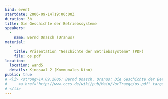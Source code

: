 ```yaml
---
kind: event
startdate: 2006-09-14T19:00:00Z
duration: 3h
title: Die Geschichte der Betriebssysteme
speakers:
  -
    name: Bernd Onasch (Uranus)
material:
  -
    title: Präsentation "Geschichte der Betriebssysteme" (PDF)
    file: os.pdf
location:
  location: wand5
  details: Kinosaal 2 (Kommunales Kino)
public: true
# <li> <strong>14.09.2006: Bernd Onasch, Uranus: Die Geschichte der Betriebssysteme</strong> <br>
#     <a href="http://www.cccs.de/wiki/pub/Main/VorTraege/os.pdf" target="_top">os.pdf</a>: Präsentation "Geschichte der Betriebssysteme" (PDF)
# </li>
---
```

